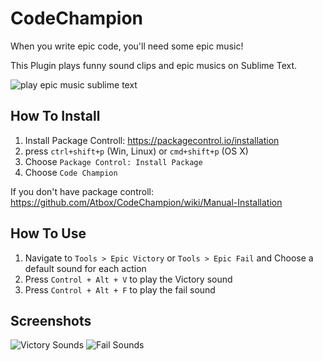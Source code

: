 # CodeChampion

When you write epic code, you'll need some epic music!

This Plugin plays funny sound clips and epic musics on Sublime Text.


![play epic music sublime text](https://lh3.googleusercontent.com/-kAfkrMEo2t4/Vu4cdKo7xvI/AAAAAAAACOg/23PD4yUbMaYI2IhS5SXTYbhjNbvEG2EMACCo/s598-Ic42/sublime-play-music.gif)



## How To Install
1. Install Package Controll: https://packagecontrol.io/installation
2. press `ctrl+shift+p` (Win, Linux) or `cmd+shift+p` (OS X)
3. Choose `Package Control: Install Package`
4. Choose `Code Champion`

If you don't have package controll:
https://github.com/Atbox/CodeChampion/wiki/Manual-Installation




## How To Use

1. Navigate to `Tools > Epic Victory` or `Tools > Epic Fail` and Choose a default sound for each action
2. Press `Control + Alt + V` to play the Victory sound
3. Press `Control + Alt + F` to play the fail sound


## Screenshots

![Victory Sounds](https://lh3.googleusercontent.com/-z_fsnrhsiN4/Vu_bkkbh6sI/AAAAAAAACPA/BTDPe51iWJga2YDj_PKzFoyAYq-IWdslwCCo/s676-Ic42/Screen%2BShot%2B2016-03-21%2Bat%2B4.00.22%2BPM.png)
![Fail Sounds](https://lh3.googleusercontent.com/-cYlcTYqBejY/Vu_bkdClpXI/AAAAAAAACO8/iuCSJ6qfvBQchM_H2iLvIsiMCY510W7swCCo/s631-Ic42/Screen%2BShot%2B2016-03-21%2Bat%2B4.00.38%2BPM.png)



